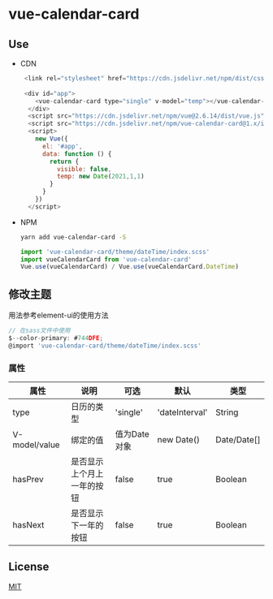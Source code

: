 # vue-calendar-card



## Use

+ CDN
  ```js
   <link rel="stylesheet" href="https://cdn.jsdelivr.net/npm/dist/css/main.css">
     
   <div id="app">
      <vue-calendar-card type="single" v-model="temp"></vue-calendar-card>
    </div>
    <script src="https://cdn.jsdelivr.net/npm/vue@2.6.14/dist/vue.js"></script>
    <script src="https://cdn.jsdelivr.net/npm/vue-calendar-card@1.x/index.js"></script>
    <script>
      new Vue({
        el: '#app',
        data: function () {
          return {
            visible: false,
            temp: new Date(2021,1,1)
          }
        }
      })
    </script>
  ```
  
+ NPM

  ```sh
  yarn add vue-calendar-card -S
  ```


  ```js
  import 'vue-calendar-card/theme/dateTime/index.scss'
  import vueCalendarCard from 'vue-calendar-card'
  Vue.use(vueCalendarCard) / Vue.use(vueCalendarCard.DateTime)
  ```

## 修改主题
用法参考element-ui的使用方法

```js
// 在sass文件中使用 
$--color-primary: #744DFE;
@import 'vue-calendar-card/theme/dateTime/index.scss'
```

### 属性

| 属性          | 说明                       | 可选         | 默认           | 类型        |
| ------------- | -------------------------- | ------------ | -------------- | ----------- |
| type          | 日历的类型                 | 'single'     | 'dateInterval' | String      |
| V-model/value | 绑定的值                   | 值为Date对象 | new Date()     | Date/Date[] |
| hasPrev       | 是否显示上个月上一年的按钮 | false        | true           | Boolean     |
| hasNext       | 是否显示下一年的按钮       | false        | true           | Boolean     |

## License

[MIT](https://opensource.org/licenses/MIT)
